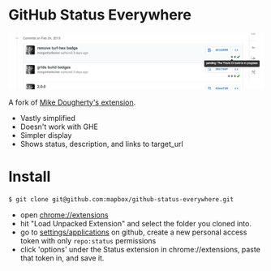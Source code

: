 GitHub Status Everywhere
========

![](screenshot.png)

A fork of [Mike Dougherty's extension](https://github.com/mikedougherty/chrome-commit-status).

* Vastly simplified
* Doesn't work with GHE
* Simpler display
* Shows status, description, and links to target_url

# Install

```sh
$ git clone git@github.com:mapbox/github-status-everywhere.git
```

* open [chrome://extensions](chrome://extensions/)
* hit "Load Unpacked Extension" and select the folder you cloned into.
* go to [settings/applications](https://github.com/settings/applications) on github, create a new personal access token with only `repo:status` permissions
* click 'options' under the Status extension in chrome://extensions, paste that token in, and save it.
